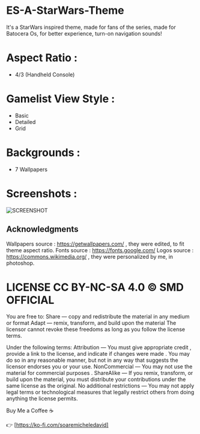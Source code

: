 # ES-A-StarWars-Theme
It's a StarWars inspired theme, made for fans of the series, made for Batocera Os, for better experience, turn-on navigation sounds!

# Aspect Ratio :
- 4/3 (Handheld Console)
  
# Gamelist View Style :
- Basic
- Detailed
- Grid

# Backgrounds :
- 7 Wallpapers

# Screenshots :

![SCREENSHOT](https://github.com/soaremicheledavid/ES-A-StarWars-Theme/assets/157101299/1416c3a8-2e45-4102-b20c-800489eff223)



## **Acknowledgments**
Wallpapers source : https://getwallpapers.com/ , they were edited, to fit theme aspect ratio.
Fonts source : https://fonts.google.com/
Logos source : https://commons.wikimedia.org/ , they were personalized by me, in photoshop.


# LICENSE CC BY-NC-SA 4.0 © SMD OFFICIAL

You are free to:
Share — copy and redistribute the material in any medium or format
Adapt — remix, transform, and build upon the material
The licensor cannot revoke these freedoms as long as you follow the license terms.

Under the following terms:
Attribution — You must give appropriate credit , provide a link to the license, and indicate if changes were made . You may do so in any reasonable manner, but not in any way that suggests the licensor endorses you or your use.
NonCommercial — You may not use the material for commercial purposes .
ShareAlike — If you remix, transform, or build upon the material, you must distribute your contributions under the same license as the original.
No additional restrictions — You may not apply legal terms or technological measures that legally restrict others from doing anything the license permits.

Buy Me a Coffee ☕

👉 [https://ko-fi.com/soaremicheledavid] 
